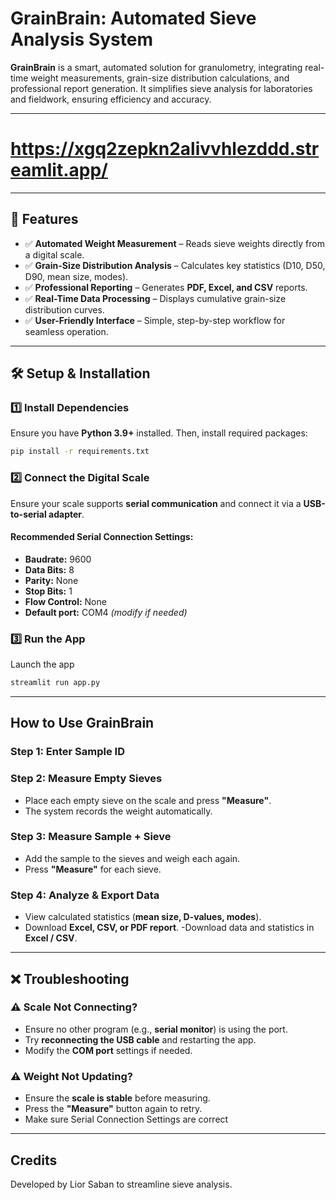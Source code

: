 # GrainBrain: Automated Sieve Analysis System

**GrainBrain** is a smart, automated solution for granulometry, integrating real-time weight measurements, grain-size distribution calculations, and professional report generation. It simplifies sieve analysis for laboratories and fieldwork, ensuring efficiency and accuracy.

---

# https://xgq2zepkn2alivvhlezddd.streamlit.app/ #

---

## 🌟 Features
- ✅ **Automated Weight Measurement** – Reads sieve weights directly from a digital scale.  
- ✅ **Grain-Size Distribution Analysis** – Calculates key statistics (D10, D50, D90, mean size, modes).  
- ✅ **Professional Reporting** – Generates **PDF, Excel, and CSV** reports.  
- ✅ **Real-Time Data Processing** – Displays cumulative grain-size distribution curves.  
- ✅ **User-Friendly Interface** – Simple, step-by-step workflow for seamless operation.  

---

## 🛠️ Setup & Installation

### **1️⃣ Install Dependencies**
Ensure you have **Python 3.9+** installed. Then, install required packages:

```bash
pip install -r requirements.txt
```

### **2️⃣ Connect the Digital Scale**
Ensure your scale supports **serial communication** and connect it via a **USB-to-serial adapter**.

#### **Recommended Serial Connection Settings:**
- **Baudrate:** 9600
- **Data Bits:** 8
- **Parity:** None
- **Stop Bits:** 1
- **Flow Control:** None
- **Default port:** COM4 *(modify if needed)*

### **3️⃣ Run the App**
Launch the app

```bash
streamlit run app.py
```

---

## How to Use GrainBrain

### **Step 1: Enter Sample ID**

### **Step 2: Measure Empty Sieves**
- Place each empty sieve on the scale and press **"Measure"**.
- The system records the weight automatically.

### **Step 3: Measure Sample + Sieve**
- Add the sample to the sieves and weigh each again.
- Press **"Measure"** for each sieve.

### **Step 4: Analyze & Export Data**
- View calculated statistics (**mean size, D-values, modes**).
- Download **Excel, CSV, or PDF report**.
-Download data and statistics in **Excel / CSV**.
---

## ❌ Troubleshooting

### ⚠️ **Scale Not Connecting?**
- Ensure no other program (e.g., **serial monitor**) is using the port.
- Try **reconnecting the USB cable** and restarting the app.
- Modify the **COM port** settings if needed.

### ⚠️ **Weight Not Updating?**
- Ensure the **scale is stable** before measuring.
- Press the **"Measure"** button again to retry.
- Make sure Serial Connection Settings are correct

---

## Credits
Developed by Lior Saban to streamline sieve analysis.

